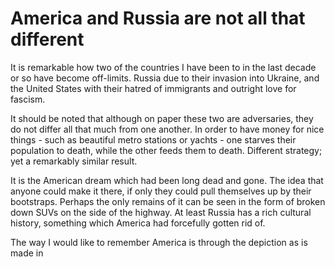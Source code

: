America and Russia are not all that different
==============================

It is remarkable how two of the countries I have been to in the last decade or so have become off-limits. Russia due to their invasion into Ukraine, and the United States with their hatred of immigrants and outright love for fascism.

It should be noted that although on paper these two are adversaries, they do not differ all that much from one another. In order to have money for nice things - such as beautiful metro stations or yachts - one starves their population to death, while the other feeds them to death. Different strategy; yet a remarkably similar result.

It is the American dream which had been long dead and gone. The idea that anyone could make it there, if only they could pull themselves up by their bootstraps. Perhaps the only remains of it can be seen in the form of broken down SUVs on the side of the highway. At least Russia has a rich cultural history, something which America had forcefully gotten rid of.

The way I would like to remember America is through the depiction as is made in 